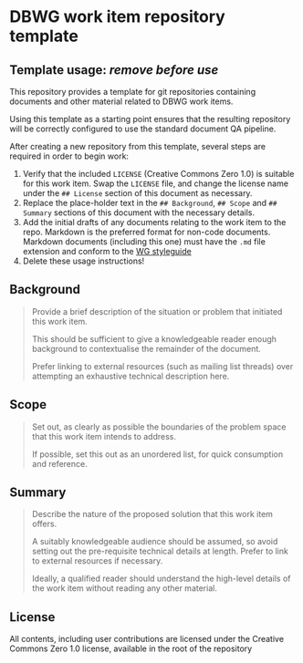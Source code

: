 # DBWG work item repository template

## Template usage: *remove before use*

This repository provides a template for git repositories containing documents
and other material related to DBWG work items.

Using this template as a starting point ensures that the resulting repository
will be correctly configured to use the standard document QA pipeline.

After creating a new repository from this template, several steps are required
in order to begin work:

1.  Verify that the included `LICENSE` (Creative Commons Zero 1.0) is suitable
    for this work item.
    Swap the `LICENSE` file, and change the license name under the `## License`
    section of this document as necessary.
2.  Replace the place-holder text in the `## Background`, `## Scope` and
    `## Summary` sections of this document with the necessary details.
3.  Add the initial drafts of any documents relating to the work item to the
    repo.
    Markdown is the preferred format for non-code documents.
    Markdown documents (including this one) must have the `.md` file extension
    and conform to the
    [WG styleguide](https://github.com/afrinic-dbwg/document-qa-tooling/blob/master/style-guide.md)
4.  Delete these usage instructions!

## Background

> Provide a brief description of the situation or problem that initiated this
> work item.
>
> This should be sufficient to give a knowledgeable reader enough background
> to contextualise the remainder of the document.
>
> Prefer linking to external resources (such as mailing list threads) over
> attempting an exhaustive technical description here.

## Scope

> Set out, as clearly as possible the boundaries of the problem space that this
> work item intends to address.
>
> If possible, set this out as an unordered list, for quick consumption and
> reference.

## Summary

> Describe the nature of the proposed solution that this work item offers.
>
> A suitably knowledgeable audience should be assumed, so avoid setting out
> the pre-requisite technical details at length. Prefer to link to external
> resources if necessary.
>
> Ideally, a qualified reader should understand the high-level details of the
> work item without reading any other material.

## License

All contents, including user contributions are licensed under the
Creative Commons Zero 1.0 license, available in the root of the repository
